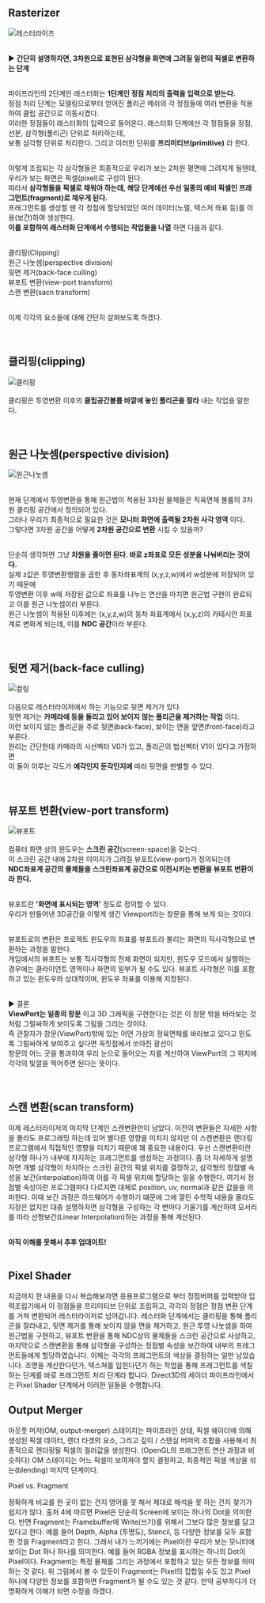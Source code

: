 ## Rasterizer

![레스터라이즈](https://user-images.githubusercontent.com/43705434/120759834-65255b00-c54e-11eb-92b2-09c0b4895e82.PNG)<br>
<br>

▶ **간단히 설명하자면, 3차원으로 표현된 삼각형을 화면에 그려질 일련의 픽셀로 변환하는 단계** <br>
<br>

파이프라인의 2단계인 래스터화는 **1단계인 정점 처리의 출력을 입력으로 받는다.**<br>
정점 처리 단계는 모델링으로부터 얻어진 폴리곤 메쉬의 각 정점들에 여러 변환을 적용하여 클립 공간으로 이동시켰다.<br>
이러한 정점들이 래스터화의 입력으로 들어온다. 래스터화 단계에선 각 정점들을 정점, 선분, 삼각형(폴리곤) 단위로 처리하는데,<br>
보통 삼각형 단위로 처리한다. 그리고 이러한 단위를 **프리미티브(primitive)** 라 한다.<br>
<br>

이렇게 조립되는 각 삼각형들은 최종적으로 우리가 보는 2차원 평면에 그려지게 될텐데, 우리가 보는 화면은 픽셀(pixel)로 구성이 된다.<br>
따라서 **삼각형들을 픽셀로 채워야 하는데, 해당 단계에선 우선 일종의 예비 픽셀인 프래그먼트(fragment)로 채우게 된다.** <br>
프래그먼트를 생성할 땐 각 정점에 할당되었던 여러 데이터(노멀, 텍스처 좌표 등)를 이용(보간)하여 생성한다.<br>
**이를 포함하여 래스터화 단계에서 수행되는 작업들을 나열** 하면 다음과 같다.<br>
<br>

클리핑(Clipping)<br>
원근 나눗셈(perspective division)<br>
뒷면 제거(back-face culling)<br>
뷰포트 변환(view-port transform)<br>
스캔 변환(sacn transform)<br>
<br>

이제 각각의 요소들에 대해 간단히 살펴보도록 하겠다.<br>
<br>
<br>

## 클리핑(clipping)

![클리핑](https://user-images.githubusercontent.com/43705434/120792695-e1309a80-c570-11eb-9611-5a49c4702b2a.PNG)<br>
<br>
클리핑은 투영변환 이후의 **클립공간볼륨 바깥에 놓인 폴리곤을 잘라** 내는 작업을 말한다.<br>
<br>
<br>

## 원근 나눗셈(perspective division)

![원근나눗셈](https://user-images.githubusercontent.com/43705434/120767490-314e3380-c556-11eb-8f1d-5035e2310992.PNG)<br>
<br>

현재 단계에서 투영변환을 통해 원근법이 적용된 3차원 물체들은 직육면체 볼륨의 3차원 클리핑 공간에서 정의되어 있다.<br>
그러나 우리가 최종적으로 필요한 것은 **모니터 화면에 출력될 2차원 사각 영역** 이다.<br>
그렇다면 3차원 공간을 어떻게 **2차원 공간으로 변환** 시킬 수 있을까?<br>
<br>

단순히 생각하면 그냥 **차원을 줄이면 된다. 바로 z좌표로 모든 성분을 나눠버리는 것이다.**<br>
실제 z값은 투영변환행렬을 곱한 후 동차좌표계의 (x,y,z,w)에서 w성분에 저장되어 있기 때문에<br>
투영변환 이후 w에 저장된 값으로 좌표를 나누는 연산을 마치면 원근법 구현이 완료되고 이를 원근 나눗셈이라 부른다.<br>
원근 나눗셈이 적용된 이후에는 (x,y,z,w)의 동차 좌표계에서 (x,y,z)의 카테시안 좌표계로 변화게 되는데, 이를 **NDC 공간**이라 부른다.<br>
<br>
<br>

## 뒷면 제거(back-face culling)

![컬링](https://user-images.githubusercontent.com/43705434/120793855-64062500-c572-11eb-997f-ceff6f280fe9.PNG)<br>
<br>
다음으로 레스터라이저에서 하는 기능으로 뒷면 제거가 있다.<br>
뒷면 제거는 **카메라에 등을 돌리고 있어 보이지 않는 폴리곤을 제거하는 작업** 이다.<br>
이런 보이지 않는 폴리곤을 주로 뒷면(back-face), 보이는 면을 앞면(front-face)라고 부른다.<br>
원리는 간단한데 카메라의 시선벡터 V0가 있고, 폴리곤의 법선벡터 V1이 있다고 가정하면<br>
이 둘이 이루는 각도가 **예각인지 둔각인지에** 따라 뒷면을 판별할 수 있다.<br>
<br>
<br>

## 뷰포트 변환(view-port transform)

![뷰포트](https://user-images.githubusercontent.com/43705434/120757388-76209d00-c54b-11eb-922c-4f0dbf612f68.PNG)<br>
<br>
컴퓨터 화면 상의 윈도우는 **스크린 공간**(screen-space)을 갖는다.<br>
이 스크린 공간 내에 2차원 이미지가 그려질 뷰포트(view-port)가 정의되는데<br>
**NDC좌표계 공간의 물체들을 스크린좌표계 공간으로 이전시키는 변환을 뷰포트 변환이라 한다.**<br>
<br>

뷰포트란 **'화면에 표시되는 영역'** 정도로 정의할 수 있다.<br>
우리가 만들어낸 3D공간을 이렇게 생긴 Viewport라는 창문을 통해 보게 되는 것이다.<br>
<br>

뷰포트로의 변환은 프로젝트 윈도우의 좌표를 뷰포트라 불리는 화면의 직사각형으로 변환하는 과정을 말한다.<br>
게임에서의 뷰포트는 보통 직사각형의 전체 화면이 되지만, 윈도우 모드에서 실행하는 경우에는 클라이언트 영역이나 화면의 일부가 될 수도 있다.
뷰포트 사각형은 이를 포함하고 있는 윈도우와 상대적이며, 윈도우 좌표를 이용해 지정된다.<br>
<br>

▶ 결론<br>
**ViewPort는 일종의 창문** 이고 3D 그래픽을 구현한다는 것은 이 창문 밖을 바라보는 것처럼 그럴싸하게 보이도록 그림을 그리는 것이다.<br>
즉 관찰자가 창문(ViewPort)밖에 있는 어떤 가상의 정육면체를 바라보고 있다고 믿도록 그럴싸하게 보여주고 싶다면 꼭짓점에서 쏘아진 광선이<br>
창문의 어느 곳을 통과하여 우리 눈으로 들어오는 지를 계산하여 ViewPort의 그 위치에 각각의 빛깔을 찍어주면 된다는 뜻이다.<br>
<br>
<br>

## 스캔 변환(scan transform)
이제 레스터라이저의 마지막 단계인 스캔변환만이 남았다. 이전의 변환들은 자세한 사항을 몰라도 프로그래밍 하는데 있어 별다른 영향을 미치지 않지만 이 스캔변환은 랜더링 프로그램에서 직접적인 영향을 미치기 때문에 꽤 중요한 내용이다. 우선 스캔변환이란 삼각형 하나가 내부에 차지하는 프레그먼트를 생성하는 과정이다. 좀 더 자세하게 설명하면 개별 삼각형이 차지하는 스크린 공간의 픽셀 위치를 결정하고, 삼각형의 정점별 속성을 보간(interpolation)하여 이를 각 픽셀 위치에 할당하는 일을 수행한다. 여기서 정점별 속성이란 프로그램마다 다르지면 대체로 position, uv, normal과 같은 값을을 의미한다. 이때 보간 과정은 하드웨어가 수행하기 떄문에 그에 깔린 수학적 내용을 몰라도 지장은 없지만 대충 설명하자면 삼각형을 구성하는 각 변마다 기울기를 계산하여 모서리를 따라 선형보간(Linear Interpolation)하는 과정을 통해 계산된다.<br>
<br>

**아직 이해를 못해서 추후 업데이트!**<br>
<br>

## Pixel Shader
지금까지 한 내용을 다시 복습해보자면 응용프로그램으로 부터 정점버퍼를 입력받아 입력조립기에서 이 정점들을 프리미티브 단위로 조립하고, 각각의 정점은 정점 변환 단계를 거쳐 변환되어 레스터라이저로 넘어갑니다. 레스터화 단계에서는 클리핑을 통해 폴리곤을 잘라내고, 뒷면 제거를 통해 보이지 않을 면을 제거하고, 원근 투영 나눗셈을 하여 원근법을 구현하고, 뷰포트 변환을 통해 NDC상의 물체들을 스크린 공간으로 사상하고, 마지막으로 스캔변환을 통해 삼각형을 구성하는 정점별 속성을 보간하여 내부의 프레그먼트들에게 할당하였습니다. 이제는 각각의 프레그먼트의 색상을 결정하는 일만 남았습니다. 조명을 계산한다던가, 텍스쳐를 입힌다던가 하는 작업을 통해 프래그먼트를 색칠하는 단계를 바로 프래그먼트 처리 단계라 합니다. Direct3D의 세이더 파이프라인에서는 Pixel Shader 단계에서 이러한 일들을 수행합니다.

## Output Merger
아웃풋 머저(OM, output-merger) 스테이지는 파이프라인 상태, 픽셀 쉐이더에 의해 생성된 픽셀 데이터, 렌더 타겟의 요소, 그리고 깊이 / 스텐실 버퍼의 조합을 사용해서 최종적으로 렌더링될 픽셀의 컬러값을 생성한다. (OpenGL의 프래그먼트 연산 과정과 비슷하다) OM 스테이지는 어느 픽셀이 보여져야 할지 결정하고, 최종적인 픽셀 색상을 섞는(blending) 마지막 단계이다.

Pixel vs. Fragment

정확하게 비교를 한 곳이 없는 건지 영어를 못 해서 제대로 해석을 못 하는 건지 찾기가 쉽지가 않다. 출처 4에 따르면 Pixel은 단순히 Screen에 보이는 하나의 Dot을 의미한다. 반면 Fragment는 Framebuffer에 Write(쓰기)를 위해서 그보다 많은 정보를 담고 있다고 한다. 예를 들어 Depth, Alpha (투명도), Stencil, 등 다양한 정보를 모두 포함한 것을 Fragment라고 한다. 그래서 내가 느끼기에는 Pixel이란 우리가 보는 모니터에 보이는 Dot 하나 하나를 의미한다. 예를 들어 RGBA 정보를 표시하는 하나의 Dot이 Pixel이다. Fragment는 특정 물체를 그리는 과정에서 포함하고 있는 모든 정보를 의미하는 것 같다. 위 그림에서 볼 수 있듯이 Fragment는 Pixel의 집합일 수도 있고 Pixel 하나에 다양한 정보를 포함하면 Fragment가 될 수도 있는 것 같다. 만약 공부하다가 더 명확하게 이해가 되면 수정을 하겠다.


